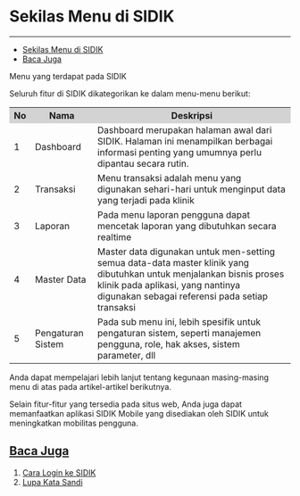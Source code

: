 # Sekilas Menu di SIDIK
---
- [Sekilas Menu di SIDIK](#)
- [Baca Juga](#baca-juga)

Menu yang terdapat pada SIDIK

Seluruh fitur di SIDIK dikategorikan ke dalam menu-menu berikut:

<table>
    <tr style="background-color: lightgrey;">
        <th>No</th>
        <th>Nama</th>
        <th>Deskripsi</th>
    </tr>
    <tr>
        <td>1</td>
        <td>Dashboard</td>
        <td>Dashboard merupakan halaman awal dari SIDIK. Halaman ini menampilkan berbagai informasi penting yang umumnya perlu dipantau secara rutin.</td>
    </tr>
    <tr>
        <td>2</td>
        <td>Transaksi</td>
        <td>Menu transaksi adalah menu yang digunakan sehari-hari untuk menginput data yang terjadi pada klinik</td>
    </tr>
    <tr>
        <td>3</td>
        <td>Laporan</td>
        <td>Pada menu laporan pengguna dapat mencetak laporan yang dibutuhkan secara realtime</td>
    </tr>
    <tr>
        <td>4</td>
        <td>Master Data</td>
        <td>Master data digunakan untuk men-setting semua data-data master klinik yang dibutuhkan untuk menjalankan bisnis proses klinik pada aplikasi, yang nantinya digunakan sebagai referensi pada setiap transaksi</td>
    </tr>
    <tr>
        <td>5</td>
        <td>Pengaturan Sistem</td>
        <td>Pada sub menu ini, lebih spesifik untuk pengaturan sistem, seperti manajemen pengguna, role, hak akses, sistem parameter, dll</td>
    </tr>
</table>

Anda dapat mempelajari lebih lanjut tentang kegunaan masing-masing menu di atas pada artikel-artikel berikutnya.

Selain fitur-fitur yang tersedia pada situs web, Anda juga dapat memanfaatkan aplikasi SIDIK Mobile yang disediakan oleh SIDIK untuk meningkatkan mobilitas pengguna. 

<a name="baca-juga">

## [Baca Juga](#)
1. <a href="how-to-login">Cara Login ke SIDIK</a>
2. <a href="forgot-password">Lupa Kata Sandi</a>